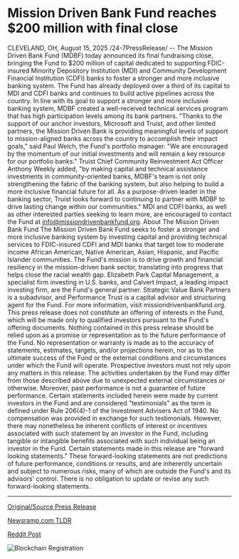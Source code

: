 # Mission Driven Bank Fund reaches $200 million with final close

CLEVELAND, OH, August 15, 2025 /24-7PressRelease/ -- The Mission Driven Bank Fund (MDBF) today announced its final fundraising close, bringing the Fund to $200 million of capital dedicated to supporting FDIC-insured Minority Depository Institution (MDI) and Community Development Financial Institution (CDFI) banks to foster a stronger and more inclusive banking system.  The Fund has already deployed over a third of its capital to MDI and CDFI banks and continues to build active pipelines across the country. In line with its goal to support a stronger and more inclusive banking system, MDBF created a well-received technical services program that has high participation levels among its bank partners.  "Thanks to the support of our anchor investors, Microsoft and Truist, and other limited partners, the Mission Driven Bank is providing meaningful levels of support to mission-aligned banks across the country to accomplish their impact goals," said Paul Welch, the Fund's portfolio manager. "We are encouraged by the momentum of our initial investments and will remain a key resource for our portfolio banks."  Truist Chief Community Reinvestment Act Officer Anthony Weekly added, "by making capital and technical assistance investments in community-oriented banks, MDBF's team is not only strengthening the fabric of the banking system, but also helping to build a more inclusive financial future for all. As a purpose-driven leader in the banking sector, Truist looks forward to continuing to partner with MDBF to drive lasting change within our communities."  MDI and CDFI banks, as well as other interested parties seeking to learn more, are encouraged to contact the Fund at info@missiondrivenbankfund.org.  About The Mission Driven Bank Fund The Mission Driven Bank Fund seeks to foster a stronger and more inclusive banking system by investing capital and providing technical services to FDIC-insured CDFI and MDI banks that target low to moderate income African American, Native American, Asian, Hispanic, and Pacific Islander communities. The Fund's mission is to drive growth and financial resiliency in the mission-driven bank sector, translating into progress that helps close the racial wealth gap. Elizabeth Park Capital Management, a specialist firm investing in U.S. banks, and Calvert Impact, a leading impact investing firm, are the Fund's general partner. Strategic Value Bank Partners is a subadvisor, and Performance Trust is a capital advisor and structuring agent for the Fund. For more information, visit missiondrivenbankfund.org.   This press release does not constitute an offering of interests in the Fund, which will be made only to qualified investors pursuant to the Fund's offering documents. Nothing contained in this press release should be relied upon as a promise or representation as to the future performance of the Fund. No representation or warranty is made as to the accuracy of statements, estimates, targets, and/or projections herein, nor as to the ultimate success of the Fund or the external conditions and circumstances under which the Fund will operate. Prospective investors must not rely upon any matters in this release. The activities undertaken by the Fund may differ from those described above due to unexpected external circumstances or otherwise. Moreover, past performance is not a guarantee of future performance.  Certain statements included herein were made by current investors in the Fund and are considered "testimonials" as the term is defined under Rule 206(4)-1 of the Investment Advisers Act of 1940. No compensation was provided in exchange for such testimonials. However, there may nonetheless be inherent conflicts of interest or incentives associated with such statement by an investor in the Fund, including tangible or intangible benefits associated with such individual being an investor in the Fund.   Certain statements made in this release are "forward looking statements." These forward-looking statements are not predictions of future performance, conditions or results, and are inherently uncertain and subject to numerous risks, many of which are outside the Fund's and its advisors' control. There is no obligation to update or revise any such forward-looking statements. 

---

[Original/Source Press Release](https://www.24-7pressrelease.com/press-release/525895/mission-driven-bank-fund-reaches-200-million-with-final-close)
                    

[Newsramp.com TLDR](https://newsramp.com/curated-news/mdbf-hits-200m-to-support-inclusive-banking-system/64f96949182fe14bed2c6e86660e384a) 

 



[Reddit Post](https://www.reddit.com/r/newsramp/comments/1mqqwgp/mdbf_hits_200m_to_support_inclusive_banking_system/) 



![Blockchain Registration](https://cdn.newsramp.app/24-7PressRelease/qrcode/258/15/each4eNS.webp)